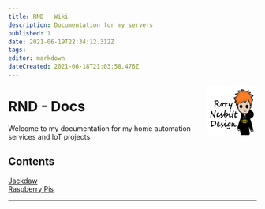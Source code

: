 ```yaml
---
title: RND - Wiki
description: Documentation for my servers
published: 1
date: 2021-06-19T22:34:12.312Z
tags: 
editor: markdown
dateCreated: 2021-06-18T21:03:58.476Z
---
```


<img src="/rnd.png" style="width:100px;height:100px;float:right;">

# RND - Docs

Welcome to my documentation for my home automation services and IoT projects.

## Contents
[Jackdaw](jackdaw)  
[Raspberry Pis](rpi)


---